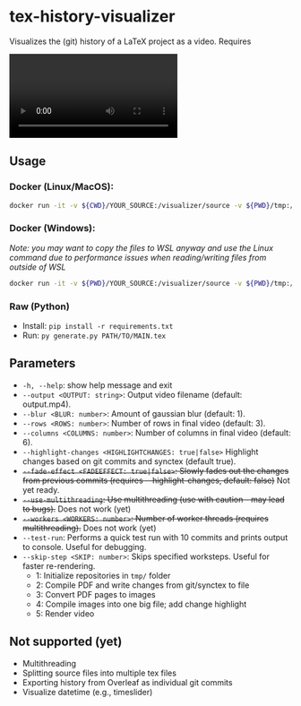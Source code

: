 # tex-history-visualizer

Visualizes the (git) history of a LaTeX project as a video. Requires 

![](/example.webm?raw=true)

## Usage
### Docker (Linux/MacOS):
```bash
docker run -it -v ${CWD}/YOUR_SOURCE:/visualizer/source -v ${PWD}/tmp:/visualizer/tmp -v ${PWD}/output:/visualizer/output tex-history-visualizer source/YOUR_MAIN.tex
```

### Docker (Windows):
*Note: you may want to copy the files to WSL anyway and use the Linux command due to performance issues when reading/writing files from outside of WSL*
```bash
docker run -it -v ${PWD}/YOUR_SOURCE:/visualizer/source -v ${PWD}/tmp:/visualizer/tmp -v ${PWD}/output:/visualizer/output tex-history-visualizer source/YOUR_MAIN.tex
```

### Raw (Python)
- Install: `pip install -r requirements.txt`
- Run: `py generate.py PATH/TO/MAIN.tex`

## Parameters
  - `-h, --help`: show help message and exit
  - `--output <OUTPUT: string>`: Output video filename (default: output.mp4).
  - `--blur <BLUR: number>`: Amount of gaussian blur (default: 1).
  - `--rows <ROWS: number>`: Number of rows in final video (default: 3).
  - `--columns <COLUMNS: number>`: Number of columns in final video (default: 6).
  - `--highlight-changes <HIGHLIGHTCHANGES: true|false>` Highlight changes based on git commits and synctex (default true).
  - ~~`--fade-effect <FADEEFFECT: true|false>`: Slowly fades out the changes from previous commits (requires --highlight-changes, default: false)~~ Not yet ready.
  - ~~`--use-multithreading`: Use multithreading (use with caution - may lead to bugs).~~ Does not work (yet)
  - ~~`--workers <WORKERS: number>`: Number of worker threads (requires multithreading).~~ Does not work (yet)
  - `--test-run`: Performs a quick test run with 10 commits and prints output to console. Useful for debugging.
  - `--skip-step <SKIP: number>`: Skips specified worksteps. Useful for faster re-rendering.
    - 1: Initialize repositories in `tmp/` folder
    - 2: Compile PDF and write changes from git/synctex to file
    - 3: Convert PDF pages to images
    - 4: Compile images into one big file; add change highlight
    - 5: Render video

## Not supported (yet)
- Multithreading
- Splitting source files into multiple tex files
- Exporting history from Overleaf as individual git commits
- Visualize datetime (e.g., timeslider)
